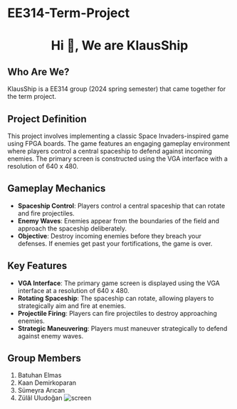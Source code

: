 # EE314-Term-Project

<h1 align="center">Hi 👋, We are KlausShip</h1>

## Who Are We?
KlausShip is a EE314 group (2024 spring semester) that came together for the term project.

## Project Definition
This project involves implementing a classic Space Invaders-inspired game using FPGA boards. The game features an engaging gameplay environment where players control a central spaceship to defend against incoming enemies. The primary screen is constructed using the VGA interface with a resolution of 640 x 480.

## Gameplay Mechanics
- **Spaceship Control**: Players control a central spaceship that can rotate and fire projectiles.
- **Enemy Waves**: Enemies appear from the boundaries of the field and approach the spaceship deliberately.
- **Objective**: Destroy incoming enemies before they breach your defenses. If enemies get past your fortifications, the game is over.

## Key Features
- **VGA Interface**: The primary game screen is displayed using the VGA interface at a resolution of 640 x 480.
- **Rotating Spaceship**: The spaceship can rotate, allowing players to strategically aim and fire at enemies.
- **Projectile Firing**: Players can fire projectiles to destroy approaching enemies.
- **Strategic Maneuvering**: Players must maneuver strategically to defend against enemy waves.

## Group Members 
1. Batuhan Elmas
2. Kaan Demirkoparan
3. Sümeyra Arıcan
4. Zülâl Uludoğan
![screen](https://github.com/KlauShip/EE314-Term-Project/assets/78930034/48742f9b-6cba-40c0-ac53-6cceb9a0b3e0)
